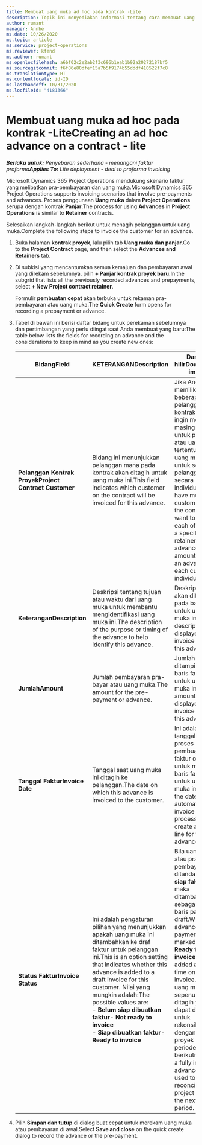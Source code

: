 ```yaml
---
title: Membuat uang muka ad hoc pada kontrak -Lite
description: Topik ini menyediakan informasi tentang cara membuat uang muka pada kontrak sesuai kebutuhan.
author: rumant
manager: Annbe
ms.date: 10/26/2020
ms.topic: article
ms.service: project-operations
ms.reviewer: kfend
ms.author: rumant
ms.openlocfilehash: a6bf02c2e2ab2f3c696b1eab1b92a20272187bf5
ms.sourcegitcommit: f6f86e80dfef15a7b5f9174b55dddf410522f7c8
ms.translationtype: HT
ms.contentlocale: id-ID
ms.lasthandoff: 10/31/2020
ms.locfileid: "4181366"
---
```

# <a name="creating-an-ad-hoc-advance-on-a-contract---lite"></a><span data-ttu-id="48c7a-103">Membuat uang muka ad hoc pada kontrak -Lite</span><span class="sxs-lookup"><span data-stu-id="48c7a-103">Creating an ad hoc advance on a contract - lite</span></span>

<span data-ttu-id="48c7a-104">_**Berlaku untuk:** Penyebaran sederhana - menangani faktur proforma_</span><span class="sxs-lookup"><span data-stu-id="48c7a-104">_**Applies To:** Lite deployment - deal to proforma invoicing_</span></span>

<span data-ttu-id="48c7a-105">Microsoft Dynamics 365 Project Operations mendukung skenario faktur yang melibatkan pra-pembayaran dan uang muka.</span><span class="sxs-lookup"><span data-stu-id="48c7a-105">Microsoft Dynamics 365 Project Operations supports invoicing scenarios that involve pre-payments and advances.</span></span> <span data-ttu-id="48c7a-106">Proses penggunaan **Uang muka** dalam **Project Operations** serupa dengan kontrak **Panjar**.</span><span class="sxs-lookup"><span data-stu-id="48c7a-106">The process for using **Advances** in **Project Operations** is similar to **Retainer** contracts.</span></span> 

<span data-ttu-id="48c7a-107">Selesaikan langkah-langkah berikut untuk menagih pelanggan untuk uang muka.</span><span class="sxs-lookup"><span data-stu-id="48c7a-107">Complete the following steps to invoice the customer for an advance.</span></span>

1. <span data-ttu-id="48c7a-108">Buka halaman **kontrak proyek**, lalu pilih tab **Uang muka dan panjar**.</span><span class="sxs-lookup"><span data-stu-id="48c7a-108">Go to the **Project Contract** page, and then select the **Advances and Retainers** tab.</span></span>
2. <span data-ttu-id="48c7a-109">Di subkisi yang mencantumkan semua kemajuan dan pembayaran awal yang direkam sebelumnya, pilih **+ Panjar kontrak proyek baru**.</span><span class="sxs-lookup"><span data-stu-id="48c7a-109">In the subgrid that lists all the previously recorded advances and prepayments, select **+ New Project contract retainer**.</span></span> 

    <span data-ttu-id="48c7a-110">Formulir **pembuatan cepat** akan terbuka untuk rekaman pra-pembayaran atau uang muka.</span><span class="sxs-lookup"><span data-stu-id="48c7a-110">The **Quick Create** form opens for recording a prepayment or advance.</span></span>
    
3. <span data-ttu-id="48c7a-111">Tabel di bawah ini berisi daftar bidang untuk perekaman sebelumnya dan pertimbangan yang perlu diingat saat Anda membuat yang baru:</span><span class="sxs-lookup"><span data-stu-id="48c7a-111">The table below lists the fields for recording an advance and the considerations to keep in mind as you create new ones:</span></span>

    | <span data-ttu-id="48c7a-112">Bidang</span><span class="sxs-lookup"><span data-stu-id="48c7a-112">Field</span></span> | <span data-ttu-id="48c7a-113">KETERANGAN</span><span class="sxs-lookup"><span data-stu-id="48c7a-113">Description</span></span> | <span data-ttu-id="48c7a-114">Dampak hilir</span><span class="sxs-lookup"><span data-stu-id="48c7a-114">Downstream impact</span></span> |
    | --- | --- | --- |
    | <span data-ttu-id="48c7a-115">**Pelanggan Kontrak Proyek**</span><span class="sxs-lookup"><span data-stu-id="48c7a-115">**Project Contract Customer**</span></span> | <span data-ttu-id="48c7a-116">Bidang ini menunjukkan pelanggan mana pada kontrak akan ditagih untuk uang muka ini.</span><span class="sxs-lookup"><span data-stu-id="48c7a-116">This field indicates which customer on the contract will be invoiced for this advance.</span></span> | <span data-ttu-id="48c7a-117">Jika Anda memiliki beberapa pelanggan pada kontrak dan ingin menagih masing-masing untuk panjar atau uang muka tertentu, buat uang muka untuk setiap pelanggan secara individual.</span><span class="sxs-lookup"><span data-stu-id="48c7a-117">If you have multiple customers on the contract and want to invoice each of them for a specific retainer or advance amount, create an advance for each customer individually.</span></span> |
    | <span data-ttu-id="48c7a-118">**Keterangan**</span><span class="sxs-lookup"><span data-stu-id="48c7a-118">**Description**</span></span> | <span data-ttu-id="48c7a-119">Deskripsi tentang tujuan atau waktu dari uang muka untuk membantu mengidentifikasi uang muka ini.</span><span class="sxs-lookup"><span data-stu-id="48c7a-119">The description of the purpose or timing of the advance to help identify this advance.</span></span> | <span data-ttu-id="48c7a-120">Deskripsi ini akan ditampilkan pada baris faktur untuk uang muka ini.</span><span class="sxs-lookup"><span data-stu-id="48c7a-120">This description is displayed on the invoice line for this advance.</span></span> |
    | <span data-ttu-id="48c7a-121">**Jumlah**</span><span class="sxs-lookup"><span data-stu-id="48c7a-121">**Amount**</span></span> | <span data-ttu-id="48c7a-122">Jumlah pembayaran pra-bayar atau uang muka.</span><span class="sxs-lookup"><span data-stu-id="48c7a-122">The amount for the pre-payment or advance.</span></span> | <span data-ttu-id="48c7a-123">Jumlah ini akan ditampilkan pada baris faktur untuk uang muka ini.</span><span class="sxs-lookup"><span data-stu-id="48c7a-123">This amount is displayed on the invoice line for this advance.</span></span> |
    | <span data-ttu-id="48c7a-124">**Tanggal Faktur**</span><span class="sxs-lookup"><span data-stu-id="48c7a-124">**Invoice Date**</span></span> | <span data-ttu-id="48c7a-125">Tanggal saat uang muka ini ditagih ke pelanggan.</span><span class="sxs-lookup"><span data-stu-id="48c7a-125">The date on which this advance is invoiced to the customer.</span></span> | <span data-ttu-id="48c7a-126">Ini adalah tanggal untuk proses pembuatan faktur otomatis untuk membuat baris faktur untuk uang muka ini.</span><span class="sxs-lookup"><span data-stu-id="48c7a-126">This is the date for the automated invoice creation process to create an invoice line for this advance.</span></span> |
    | <span data-ttu-id="48c7a-127">**Status Faktur**</span><span class="sxs-lookup"><span data-stu-id="48c7a-127">**Invoice Status**</span></span> | <span data-ttu-id="48c7a-128">Ini adalah pengaturan pilihan yang menunjukkan apakah uang muka ini ditambahkan ke draf faktur untuk pelanggan ini.</span><span class="sxs-lookup"><span data-stu-id="48c7a-128">This is an option setting that indicates whether this advance is added to a draft invoice for this customer.</span></span> <span data-ttu-id="48c7a-129">Nilai yang mungkin adalah:</span><span class="sxs-lookup"><span data-stu-id="48c7a-129">The possible values are:</span></span></br><span data-ttu-id="48c7a-130">- **Belum siap dibuatkan faktur**</span><span class="sxs-lookup"><span data-stu-id="48c7a-130">- **Not ready to invoice**</span></span></br><span data-ttu-id="48c7a-131">- **Siap dibuatkan faktur**</span><span class="sxs-lookup"><span data-stu-id="48c7a-131">- **Ready to invoice**</span></span> | <span data-ttu-id="48c7a-132">Bila uang muka atau pra-pembayaran ditandai sebagai **siap faktur**, maka ditambahkan sebagai waktu baris pada faktur draft.</span><span class="sxs-lookup"><span data-stu-id="48c7a-132">When an advance or pre-payment is marked as **Ready to invoice**, it is added as a line time on a draft invoice.</span></span> <span data-ttu-id="48c7a-133">Hanya uang muka yang sepenuhnya ditagih yang dapat digunakan untuk rekonsiliasi dengan biaya proyek untuk periode faktur berikutnya.</span><span class="sxs-lookup"><span data-stu-id="48c7a-133">Only a fully invoiced advance can be used to reconcile against project costs for the next invoice period.</span></span> |

4. <span data-ttu-id="48c7a-134">Pilih **Simpan dan tutup** di dialog buat cepat untuk merekam uang muka atau pembayaran di awal.</span><span class="sxs-lookup"><span data-stu-id="48c7a-134">Select **Save and close** on the quick create dialog to record the advance or the pre-payment.</span></span>
